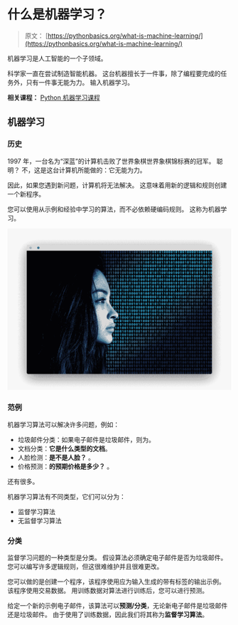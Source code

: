 # 什么是机器学习？

> 原文： [https://pythonbasics.org/what-is-machine-learning/](https://pythonbasics.org/what-is-machine-learning/)

机器学习是人工智能的一个子领域。

科学家一直在尝试制造智能机器。 这台机器擅长于一件事，除了编程要完成的任务外，只有一件事无能为力。 输入机器学习。

**相关课程：** [Python 机器学习课程](https://gum.co/MnRYU)

## 机器学习

### 历史

1997 年，一台名为“深蓝”的计算机击败了世界象棋世界象棋锦标赛的冠军。
聪明？ 不，这是这台计算机所能做的：它无能为力。

因此，如果您遇到新问题，计算机将无法解决。 这意味着用新的逻辑和规则创建一个新程序。

您可以使用从示例和经验中学习的算法，而不必依赖硬编码规则。 这称为机器学习。

![artificial intelligence](img/c14011f6cb8ac3d59afd69054b81ea28.jpg)

### 范例

机器学习算法可以解决许多问题，例如：

*   垃圾邮件分类：如果电子邮件是垃圾邮件，则为。
*   文档分类：**它是什么类型的文档**。
*   人脸检测：**是不是人脸？** 。
*   价格预测：**的预期价格是多少？** 。

还有很多。

机器学习算法有不同类型，它们可以分为：

*   监督学习算法
*   无监督学习算法

### 分类

监督学习问题的一种类型是分类。 假设算法必须确定电子邮件是否为垃圾邮件。 您可以编写许多逻辑规则，但这很难维护并且很难更改。

您可以做的是创建一个程序，该程序使用应为输入生成的带有标签的输出示例。 该程序使用交易数据。 用训练数据对算法进行训练后，您可以进行预测。

给定一个新的示例电子邮件，该算法可以**预测/分类**，无论新电子邮件是垃圾邮件还是垃圾邮件。 由于使用了训练数据，因此我们将其称为**监督学习算法**。